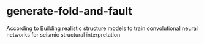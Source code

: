 # generate-fold-and-fault
According to Building realistic structure models to train convolutional neural networks for seismic structural interpretation
